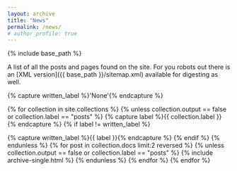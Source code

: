 ```yaml
---
layout: archive
title: "News"
permalink: /news/
# author_profile: true
---
```


{% include base_path %}

A list of all the posts and pages found on the site. For you robots out there is an [XML version]({{ base_path }}/sitemap.xml) available for digesting as well.

<!-- <h2>Publications</h2>
 {% for post in site.pages %}
  {% include archive-single.html %}
{% endfor %} 
{% for post in site.publications limit:2 reversed %}
  {% include archive-single.html %}
{% endfor %}

<h2>Attendance and Talks</h2>
{% for post in site.talks limit:2 reversed %}
  {% include archive-single.html %}
{% endfor %} -->

{% capture written_label %}'None'{% endcapture %}

{% for collection in site.collections %}
{% unless collection.output == false or collection.label == "posts" %}
  {% capture label %}{{ collection.label }}{% endcapture %}
  {% if label != written_label %}
  <!-- <h1>{{ label }}</h1> -->
  {% capture written_label %}{{ label }}{% endcapture %}
  {% endif %}
{% endunless %}
{% for post in collection.docs limit:2 reversed %}
  {% unless collection.output == false or collection.label == "posts" %}
  {% include archive-single.html %}
  {% endunless %}
{% endfor %}
{% endfor %}
